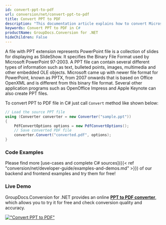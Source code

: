 ```yaml
---
id: convert-ppt-to-pdf
url: conversion/net/convert-ppt-to-pdf
title: Convert PPT to PDF
description: "This documentation article explains how to convert Microsoft PowerPoint 97-2003 (PPT) presentation to PDF file with several lines of C# code. Use GroupDocs.Conversion for .NET to create PDF file from PPT presentation."
keywords: Convert PPT to PDF in C#
productName: GroupDocs.Conversion for .NET
hideChildren: False
---
```


A file with PPT extension represents PowerPoint file is a collection of slides for displaying as SlideShow. It specifies the Binary File Format used by Microsoft PowerPoint 97-2003. A PPT file can contain several different types of information such as text, bulleted points, images, multimedia and other embedded OLE objects. Microsoft came up with newer file format for PowerPoint, known as PPTX, from 2007 onwards that is based on Office OpenXML and is different from this binary file format. Several other application programs such as OpenOffice Impress and Apple Keynote can also create PPT files.

To convert PPT to PDF file in C# just call `Convert` method like shown below:

```csharp
// Load the source PPT file
using (Converter converter = new Converter("sample.ppt"))
{
    PdfConvertOptions options = new PdfConvertOptions();
    // Save converted PDF file
    converter.Convert("converted.pdf", options);
}
```

### Code Examples

Please find more [use-cases and complete C# sources]({{< ref "conversion/net/developer-guide/examples-and-demos.md" >}}) of our backend and frontend examples and try them for free!

### Live Demo

GroupDocs.Conversion for .NET provides an online [**PPT to PDF converter**](https://products.groupdocs.app/conversion/ppt-to-pdf), which allows you to try it for free and check conversion quality and accuracy.

[!["Convert PPT to PDF"](conversion/net/images/convert-ppt-to-pdf.png)](https://products.groupdocs.app/conversion/ppt-to-pdf)